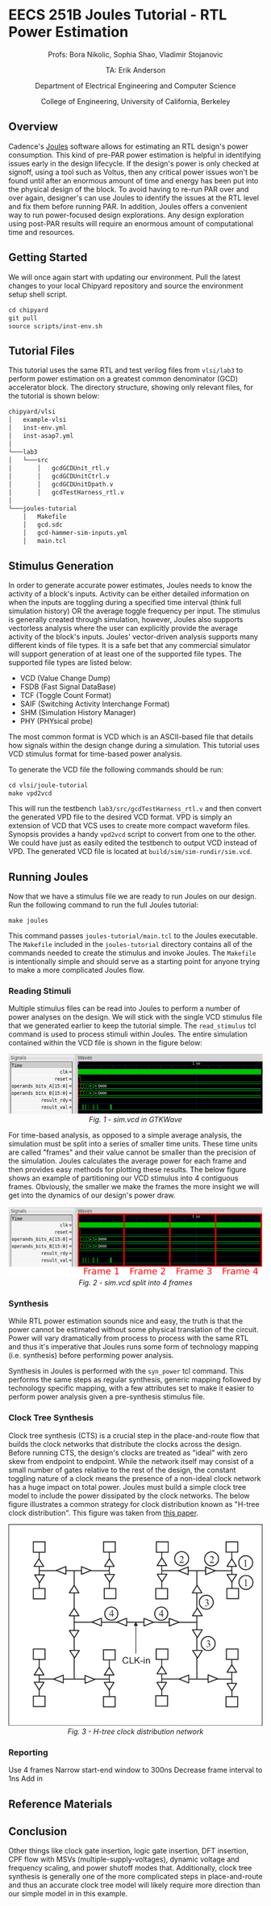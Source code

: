# EECS 251B Joules Tutorial - RTL Power Estimation

<p align="center">
Profs: Bora Nikolic, Sophia Shao, Vladimir Stojanovic
</p>
<p align="center">
TA: Erik Anderson
</p>
<p align="center">
Department of Electrical Engineering and Computer Science
</p>
<p align="center">
College of Engineering, University of California, Berkeley
</p>

## Overview
Cadence's
[Joules](https://www.cadence.com/en_US/home/tools/digital-design-and-signoff/power-analysis/joules-rtl-power-solution.html)
software allows for estimating an RTL design's power consumption. This kind of pre-PAR
power estimation is helpful in identifying issues early in the design lifecycle.
If the design's power is only checked at signoff, using a tool such as Voltus, then
any critical power issues won't be found until after an enormous amount of time and
energy has been put into the physical design of the block. To avoid having to re-run PAR
over and over again, designer's can use Joules to identify the issues at the RTL level
and fix them before running PAR. In addition, Joules offers a convenient way to run
power-focused design explorations. Any design exploration using post-PAR results will
require an enormous amount of computational time and resources.

## Getting Started

We will once again start with updating our environment. Pull the latest changes
to your local Chipyard repository and source the environment setup shell
script.

```
cd chipyard
git pull
source scripts/inst-env.sh
```

## Tutorial Files
This tutorial uses the same RTL and test verilog files from `vlsi/lab3` to
perform power estimation on a greatest common denominator (GCD) accelerator
block. The directory structure, showing only relevant files, for the tutorial
is shown below:

```
chipyard/vlsi
│   example-vlsi
│   inst-env.yml
│   inst-asap7.yml
│
└───lab3
│   └───src
│       │   gcdGCDUnit_rtl.v
│       │   gcdGCDUnitCtrl.v
│       │   gcdGCDUnitDpath.v
│       │   gcdTestHarness_rtl.v
│
└───joules-tutorial
    │   Makefile
    │   gcd.sdc
    │   gcd-hammer-sim-inputs.yml
    │   main.tcl
```

## Stimulus Generation
In order to generate accurate power estimates, Joules needs to know the
activity of a block's inputs. Activity can be either detailed information on
when the inputs are toggling during a specified time interval (think full
simulation history) OR the average toggle frequency per input. The stimulus is
generally created through simulation, however, Joules also supports vectorless
analysis where the user can explicitly provide the average activity of the
block's inputs. Joules' vector-driven analysis supports many different kinds of
file types. It is a safe bet that any commercial simulator will support
generation of at least one of the supported file types. The supported
file types are listed below:
- VCD (Value Change Dump)
- FSDB (Fast Signal DataBase)
- TCF (Toggle Count Format)
- SAIF (Switching Activity Interchange Format)
- SHM (Simulation History Manager)
- PHY (PHYsical probe)

The most common format is VCD which is an ASCII-based file that details how
signals within the design change during a simulation. This tutorial uses VCD
stimulus format for time-based power analysis.

To generate the VCD file the following commands should be run:

```
cd vlsi/joule-tutorial
make vpd2vcd
```

This will run the testbench `lab3/src/gcdTestHarness_rtl.v` and then convert
the generated VPD file to the desired VCD format. VPD is simply an extension of
VCD that VCS uses to create more compact waveform files. Synopsis provides a
handy `vpd2vcd` script to convert from one to the other. We could have just as
easily edited the testbench to output VCD instead of VPD. The generated VCD
file is located at `build/sim/sim-rundir/sim.vcd`.

## Running Joules
Now that we have a stimulus file we are ready to run Joules on our design.
Run the following command to run the full Joules tutorial:

```
make joules
```

This command passes `joules-tutorial/main.tcl` to the Joules executable. The
`Makefile` included in the `joules-tutorial` directory contains all of the
commands needed to create the stimulus and invoke Joules. The `Makefile` is
intentionally simple and should serve as a starting point for anyone trying to
make a more complicated Joules flow.

### Reading Stimuli
Multiple stimulus files can be read into Joules to perform a number of power
analyses on the design. We will stick with the single VCD stimulus file that we
generated earlier to keep the tutorial simple. The `read_stimulus` tcl command
is used to process stimuli within Joules. The entire simulation contained
within the VCD file is shown in the figure below:

<p align="center">
 <img src="figs/sim.png" alt="sim"/>
    <br><em>Fig. 1 - sim.vcd in GTKWave</em></br>
</p>

For time-based analysis, as opposed to a simple average analysis, the
simulation must be split into a series of smaller time units. These time units
are called "frames" and their value cannot be smaller than the precision of the
simulation. Joules calculates the average power for each frame and then
provides easy methods for plotting these results. The below figure shows an
example of partitioning our VCD stimulus into 4 contiguous frames. Obviously,
the smaller we make the frames the more insight we will get into the dynamics
of our design's power draw.

<p align="center">
 <img src="figs/sim_frames.png" alt="sim"/>
    <br><em>Fig. 2 - sim.vcd split into 4 frames</em></br>
</p>

### Synthesis
While RTL power estimation sounds nice and easy, the truth is that the power
cannot be estimated without some physical translation of the circuit. Power
will vary dramatically from process to process with the same RTL and thus it's
imperative that Joules runs some form of technology mapping (i.e. synthesis)
before performing power analysis.

Synthesis in Joules is performed with the `syn_power` tcl command. This
performs the same steps as regular synthesis, generic mapping followed by
technology specific mapping, with a few attributes set to make it easier to
perform power analysis given a pre-synthesis stimulus file.

### Clock Tree Synthesis
Clock tree synthesis (CTS) is a crucial step in the place-and-route flow that
builds the clock networks that distribute the clocks across the design. Before
running CTS, the design's clocks are treated as "ideal" with zero skew from
endpoint to endpoint. While the network itself may consist of a small number of
gates relative to the rest of the design, the constant toggling nature of a
clock means the presence of a non-ideal clock network has a huge impact on
total power. Joules must build a simple clock tree model to include the power
dissipated by the clock networks. The below figure illustrates a common strategy
for clock distribution known as "H-tree clock distribution". This figure was
taken from [this paper](https://www.researchgate.net/publication/220337855_Clock_Distribution_Networks_with_Gradual_Signal_Transition_Time_Relaxation_for_Reduced_Power_Consumption).

<p align="center">
 <img src="figs/h_tree.png" alt="h_tree"/>
    <br><em>Fig. 3 - H-tree clock distribution network</em></br>
</p>

### Reporting
Use 4 frames
Narrow start-end window to 300ns
Decrease frame interval to 1ns
Add in

## Reference Materials
## Conclusion
Other things like clock gate insertion, logic gate insertion, DFT insertion,
CPF flow with MSVs (multiple-supply-voltages), dynamic voltage and frequency scaling, and power
shutoff modes that. Additionally, clock tree synthesis is generally one of the more complicated
steps in place-and-route and thus an accurate clock tree model will likely require more
direction than our simple model in in this example.

